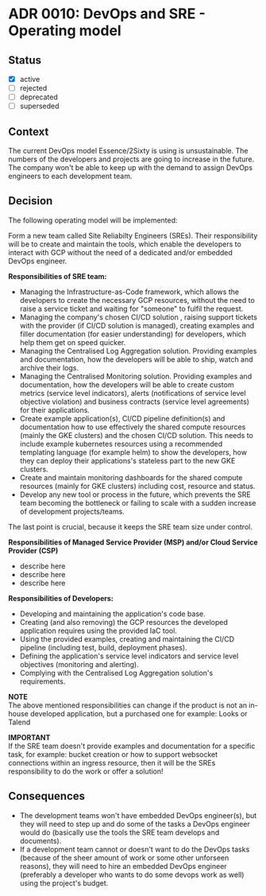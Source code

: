 <!-- File format adr/adr-0000-project-keyword-YYYY-MM-DD.md -->

# ADR 0010: DevOps and SRE - Operating model

## Status

- [x] active
- [ ] rejected
- [ ] deprecated
- [ ] superseded

## Context

The current DevOps model Essence/2Sixty is using is unsustainable. The numbers of the developers and projects are going to increase in the future. The company won't be able to keep up with the demand to assign DevOps engineers to each development team.

## Decision

The following operating model will be implemented:

Form a new team called Site Reliabilty Engineers (SREs). Their responsibility will be to create and maintain the tools, which enable the developers to interact with GCP without the need of a dedicated and/or embedded DevOps engineer.

**Responsibilities of SRE team:**

- Managing the Infrastructure-as-Code framework, which allows the developers to create the necessary GCP resources, without the need to raise a service ticket and waiting for "someone" to fulfil the request.
- Managing the company's chosen CI/CD solution , raising support tickets with the provider (if CI/CD solution is managed), creating examples and filler documentation (for easier understanding) for developers, which help them get on speed quicker.
- Managing the Centralised Log Aggregation solution. Providing examples and documentation, how the developers will be able to ship, watch and archive their logs.
- Managing the Centralised Monitoring solution. Providing examples and documentation, how the developers will be able to create custom metrics (service level indicators), alerts (notifications of service level objective violation) and business contracts (service level agreements) for their applications.
- Create example application(s), CI/CD pipeline definition(s) and documentation how to use effectively the shared compute resources (mainly the GKE clusters) and the chosen CI/CD solution. This needs to include example kubernetes resources using a recommended templating language (for example helm) to show the developers, how they can deploy their applications's stateless part to the new GKE clusters.
- Create and maintain monitoring dashboards for the shared compute resources (mainly for GKE clusters) including cost, resource and status.
- Develop any new tool or process in the future, which prevents the SRE team becoming the bottleneck or failing to scale with a sudden increase of development projects/teams.

The last point is crucial, because it keeps the SRE team size under control.

**Responsibilities of Managed Service Provider (MSP) and/or Cloud Service Provider (CSP)**
- describe here
- describe here
- describe here

**Responsibilities of Developers:**

- Developing and maintaining the application's code base.
- Creating (and also removing) the GCP resources the developed application requires using the provided IaC tool.
- Using the provided examples, creating and maintaining the CI/CD pipeline (including test, build, deployment phases).
- Defining the application's service level indicators and service level objectives (monitoring and alerting).
- Complying with the Centralised Log Aggregation solution's requirements.

**NOTE**<br>
The above mentioned responsibilities can change if the product is not an in-house developed application, but a purchased one for example: Looks or Talend

**IMPORTANT**<br>
If the SRE team doesn't provide examples and documentation for a specific task, for example: bucket creation or how to support websocket connections within an ingress resource, then it will be the SREs responsibility to do the work or offer a solution!

## Consequences

- The development teams won't have embedded DevOps engineer(s), but they will need to step up and do some of the tasks a DevOps engineer would do (basically use the tools the SRE team develops and documents).
- If a development team cannot or doesn't want to do the DevOps tasks (because of the sheer amount of work or some other unforseen reasons), they will need to hire an embedded DevOps engineer (preferably a developer who wants to do some devops work as well) using the project's budget.
